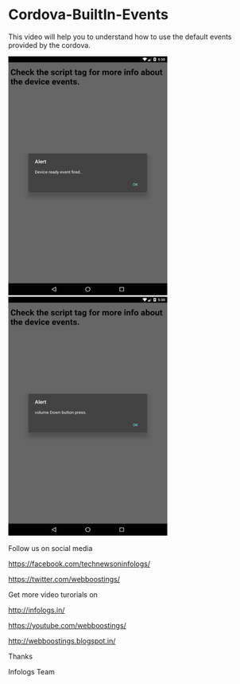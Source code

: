 # Cordova-BuiltIn-Events

This video will help you to understand how to use the default events provided by the cordova.


<img src="https://github.com/infologs/Cordova-BuiltIn-Events/blob/master/deviceready-event.png" width="320px" height="480" />
<img src="https://github.com/infologs/Cordova-BuiltIn-Events/blob/master/volume.png" width="320px" height="480" />

Follow us on social media

https://facebook.com/technewsoninfologs/

https://twitter.com/webboostings/

Get more video turorials on

http://infologs.in/

https://youtube.com/webboostings/

http://webboostings.blogspot.in/

Thanks

Infologs Team
